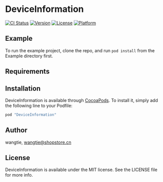# DeviceInformation

[![CI Status](http://img.shields.io/travis/wangtie/DeviceInformation.svg?style=flat)](https://travis-ci.org/wangtie/DeviceInformation)
[![Version](https://img.shields.io/cocoapods/v/DeviceInformation.svg?style=flat)](http://cocoapods.org/pods/DeviceInformation)
[![License](https://img.shields.io/cocoapods/l/DeviceInformation.svg?style=flat)](http://cocoapods.org/pods/DeviceInformation)
[![Platform](https://img.shields.io/cocoapods/p/DeviceInformation.svg?style=flat)](http://cocoapods.org/pods/DeviceInformation)

## Example

To run the example project, clone the repo, and run `pod install` from the Example directory first.

## Requirements

## Installation

DeviceInformation is available through [CocoaPods](http://cocoapods.org). To install
it, simply add the following line to your Podfile:

```ruby
pod "DeviceInformation"
```

## Author

wangtie, wangtie@shopstore.cn

## License

DeviceInformation is available under the MIT license. See the LICENSE file for more info.
